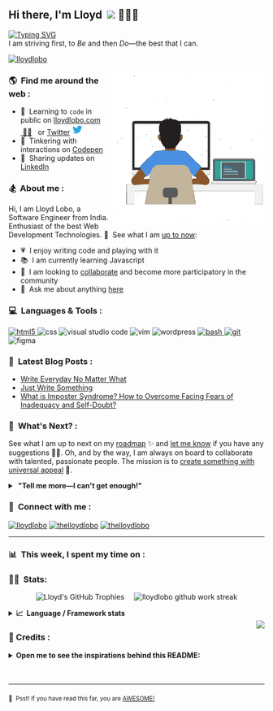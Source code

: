 ## Hi there, I'm Lloyd &nbsp;<a href="https://www.lloydlobo.hashnode.dev.com/" target="\_blank" rel="noopener noreferrer"><img src="https://media.giphy.com/media/hvRJCLFzcasrR4ia7z/giphy.gif" width="25px"></a>&nbsp;👨🏽‍💻

<!-- ![Typing
SVG](https://readme-typing-svg.herokuapp.com?font=Helvetica&color=%2358A6FF&size=16&duration=5000&lines=I+am+a+passionate+Front-End+Developer;I+am+a+passionate+Writer;I+am+a+passionate+Life-Long+Learner;I+am+a+passionate+Psychology+Nerd;I+am+a+passionate+Design+Aficionado;I+am+a+passionate+Generalist;I+am+a+passionate+Musician;I+am+a+passionate+Dog+Lover;I+am+a+passionate+Failure;I+am+a+passionate+Tree+Hugger+🤣)&nbsp;</br>
I am striving to be and to do the best that I possibly can. -->

[![Typing
SVG](https://readme-typing-svg.herokuapp.com?font=Helvetica&color=%2358A6FF&size=16&duration=4000&lines=I+am+a++Front-end+Developer;I+am+a+Writer;I+am+a+Life-Long+Learner;I+am+a+Psychology+Nerd;I+am+a+Design+Aficionado;I+am+a+Musician;I+am+a+Generalist;I+am+a+Failure;I+am+a+Tree+Hugger+🤣;I+am+a+Misfit;I+am+a+Doggie+and+Kittie+Lover;I+am+a+Nobody;What+am+I?+🤔)](https://lloydlobo.hashnode.dev/about)&nbsp;</br>
I am striving first, to *Be* and then *Do*—the best that I can.

<p align="left"> <a target="_blank" rel="noopener noreferrer" href="https://lloydlobo.hashnode.dev/about"><img
            src="https://komarev.com/ghpvc/?username=lloydlobo&label=Profile%20views&color=2ea043&style=flat"
            alt="lloydlobo" /> </a></p>

<a target="_blank" rel="noopener noreferrer" href="https://lloydlobo.hashnode.dev/about"><img align="right" height="300"
        width="300" alt="GIF" src="https://github.com/lloydlobo/lloydlobo/blob/main/assets/lloydlobo-banner.gif" /></a>

### 🌎 &nbsp;Find me around the web :

- 📖 &nbsp;Learning to `code` in public on <a target="_blank" rel="noopener noreferrer"
    href="https://lloydlobo.hashnode.dev">lloydlobo.com</a> <a target="_blank" rel="noopener noreferrer"
    href="https://lloydlobo.hashnode.dev">&nbsp;✍🏾</a> <span>&nbsp;</span> or <a target="_blank"
    rel="noopener noreferrer" href="https://twitter.com/thelloydlobo">Twitter</a> <a target="_blank"
    rel="noopener noreferrer" href="https://twitter.com/thelloydlobo"><img alt="Lloyd Lobo | Twitter" width="21px"
        src="https://raw.githubusercontent.com/lloydlobo/lloydlobo/main/assets/twitter.svg"
        style="padding-right: 5px;" /></a>
- 🏓 &nbsp;Tinkering with interactions on <a target="_blank" rel="noopener noreferrer"
    href="https://codepen.io/lloydlobo">Codepen</a>
- 💼 &nbsp;Sharing updates on <a target="_blank" rel="noopener noreferrer"
    href="https://www.linkedin.com/in/thelloydlobo/">LinkedIn</a>

<!-- </br> -->

### 🏂 &nbsp;About me :

Hi, I am Lloyd Lobo, a Software Engineer from India. Enthusiast of the best Web Development Technologies. 👀 &nbsp;See
what I am <a target="_blank" rel="noopener noreferrer" href="https://www.polywork.com/lloydlobo">up to now</a>:

- 💗 &nbsp;I enjoy writing code and playing with it
- 📚 &nbsp;I am currently learning Javascript
- 👯 &nbsp;I am looking to <a target="_blank" rel="noopener noreferrer"
    href="https://lloydlobo.hashnode.dev/collaborate">collaborate</a> and become more participatory in the community
- 💬 &nbsp;Ask me about anything <a target="_blank" rel="noopener noreferrer"
    href="https://github.com/lloydlobo/lloydlobo/discussions">here</a>

<!-- Future
#### Languages and Frameworks:
<code><img height="20" src="https://raw.githubusercontent.com/github/explore/80688e429a7d4ef2fca1e82350fe8e3517d3494d/topics/javascript/javascript.png"></code>
<code><img height="20" src="https://raw.githubusercontent.com/github/explore/80688e429a7d4ef2fca1e82350fe8e3517d3494d/topics/typescript/typescript.png"></code>
<code><img height="20" src="https://raw.githubusercontent.com/github/explore/80688e429a7d4ef2fca1e82350fe8e3517d3494d/topics/dotnet/dotnet.png"></code>
<code><img height="20" src="https://raw.githubusercontent.com/github/explore/80688e429a7d4ef2fca1e82350fe8e3517d3494d/topics/csharp/csharp.png"></code>
<code><img height="20" src="https://raw.githubusercontent.com/github/explore/80688e429a7d4ef2fca1e82350fe8e3517d3494d/topics/angular/angular.png"></code>
<code><img height="20" src="https://raw.githubusercontent.com/github/explore/80688e429a7d4ef2fca1e82350fe8e3517d3494d/topics/nodejs/nodejs.png"></code>
-->
<!-- </br> -->

### 💻 &nbsp;Languages & Tools :

<p align="left">
    <!-- HTML -->
    <a href="https://html5.org/" target="_blank" rel="noreferrer"> <img
            src="https://www.vectorlogo.zone/logos/w3_html5/w3_html5-icon.svg" alt="html5" width="40" height="40" />
    </a>
    <!-- CSS -->
    <img src="https://www.vectorlogo.zone/logos/w3_css/w3_css-official.svg" alt="css" width="40" height="40" />
    <!-- JAVASCRIPT -->
    <!-- <img src="https://www.vectorlogo.zone/logos/javascript/javascript-icon.svg" alt="javascript" width="40" height="40" /> -->
    <!-- PHP -->
    <!-- <img src="https://www.vectorlogo.zone/logos/php/php-icon.svg" alt="php" width="40" height="40" /> -->
    <!-- REACT -->
    <!-- 	<img src="https://www.vectorlogo.zone/logos/reactjs/reactjs-icon.svg" alt="react" width="40" height="40" /> -->
    <!-- NODE.JS -->
    <!-- 	<img src="https://www.vectorlogo.zone/logos/nodejs/nodejs-icon.svg" alt="node.js" width="40" height="40" /> -->
    <!-- TYPESCRIPT -->
    <!-- 	<img src="https://www.vectorlogo.zone/logos/typescriptlang/typescriptlang-icon.svg" alt="typescript" width="40" height="40" /> -->
    <!-- RUBY ON RAILS -->
    <!-- <img src="https://www.vectorlogo.zone/logos/ruby-lang/ruby-lang-icon.svg" alt="ruby on rails" width="40" height="40" /> -->
    <!-- CLOJURE -->
    <!-- 	<img src="https://www.vectorlogo.zone/logos/clojure/clojure-icon.svg" alt="clojure" width="40" height="40" /> -->
    <!-- NETLIFY -->
    <!-- 	<img src="https://www.vectorlogo.zone/logos/netlify/netlify-icon.svg" alt="netlify" width="40" height="40" /> -->
    <!-- GATSBY -->
    <!-- 	<img src="https://www.vectorlogo.zone/logos/gatsbyjs/gatsbyjs-icon.svg" alt="gatsby" width="40" height="40" /> -->
    <!-- VISUAL STUDIO CODE -->
    <img src="https://www.vectorlogo.zone/logos/visualstudio_code/visualstudio_code-icon.svg" alt="visual studio code"
        width="40" height="40" />
    <!-- VIM -->
    <img src="https://www.vectorlogo.zone/logos/vim/vim-icon.svg" alt="vim" width="40" height="40" />
    <!-- WORDPRESS -->
    <img src="https://www.vectorlogo.zone/logos/wordpress/wordpress-icon.svg" alt="wordpress" width="40" height="40" />
    <!-- BASH -->
    <a href="https://www.gnu.org/software/bash/" target="_blank" rel="noreferrer"> <img
            src="https://www.vectorlogo.zone/logos/gnu_bash/gnu_bash-icon.svg" alt="bash" width="40" height="40" /> </a>
    <!-- LINUX -->
    <!-- 	<a href="https://www.linux.org/" target="_blank" rel="noreferrer"> <img src="https://raw.githubusercontent.com/devicons/devicon/master/icons/linux/linux-original.svg" alt="linux" width="40" height="40"/> </a>  -->
    <!-- GIT-SCM -->
    <a href="https://git-scm.com/" target="_blank" rel="noreferrer"> <img
            src="https://www.vectorlogo.zone/logos/git-scm/git-scm-icon.svg" alt="git" width="40" height="40" /> </a>
    <!-- FIGMA -->
    <img src="https://www.vectorlogo.zone/logos/figma/figma-icon.svg" alt="figma" width="40" height="40" />
    <!-- C -->
    <!-- <a href="https://www.cprogramming.com/" target="_blank" rel="noreferrer"> <img src="https://raw.githubusercontent.com/devicons/devicon/master/icons/c/c-original.svg" alt="c" width="40" height="40"/> </a>  -->
    <!-- CIRCLECI -->
    <!-- <a href="https://circleci.com" target="_blank" rel="noreferrer"> <img src="https://www.vectorlogo.zone/logos/circleci/circleci-icon.svg" alt="circleci" width="40" height="40"/> </a>  -->
    <!-- DOCKER -->
    <!-- <a href="https://www.docker.com/" target="_blank" rel="noreferrer"> <img src="https://raw.githubusercontent.com/devicons/devicon/master/icons/docker/docker-original-wordmark.svg" alt="docker" width="40" height="40"/> </a>  -->
    <!-- JAVA -->
    <!-- <a href="https://www.java.com" target="_blank" rel="noreferrer"> <img src="https://raw.githubusercontent.com/devicons/devicon/master/icons/java/java-original.svg" alt="java" width="40" height="40"/> </a>  -->
    <!-- JENKINS -->
    <!-- <a href="https://www.jenkins.io" target="_blank" rel="noreferrer"> <img src="https://www.vectorlogo.zone/logos/jenkins/jenkins-icon.svg" alt="jenkins" width="40" height="40"/> </a>  -->
    <!-- KUBERNETES -->
    <!-- <a href="https://kubernetes.io" target="_blank" rel="noreferrer"> <img src="https://www.vectorlogo.zone/logos/kubernetes/kubernetes-icon.svg" alt="kubernetes" width="40" height="40"/> </a>  -->
    <!-- NGINX -->
    <!-- <a href="https://www.nginx.com" target="_blank" rel="noreferrer"> <img src="https://raw.githubusercontent.com/devicons/devicon/master/icons/nginx/nginx-original.svg" alt="nginx" width="40" height="40"/> </a>  -->
</p>

<!-- </br> -->

### 📕 &nbsp;Latest Blog Posts :

<!-- Activity -->
<!-- BLOG-POST-LIST:START -->

- [Write Everyday No Matter What](https://lloydlobo.hashnode.dev/write-everyday-no-matter-what)
- [Just Write Something](https://lloydlobo.hashnode.dev/just-write-something)
- [What is Imposter Syndrome? How to Overcome Facing Fears of Inadequacy and
Self-Doubt?](https://medium.com/@thelloydlobo/what-is-imposter-syndrome-how-to-overcome-facing-fears-of-inadequacy-and-self-doubt-700be81a346f?source=rss-dec0b201d40d------2)
<!-- BLOG-POST-LIST:END -->

### 🔭 &nbsp;What's Next? :

See what I am up to next on my <a target="_blank" rel="noopener noreferrer"
    href="https://lloydlobo.hashnode.dev/now">roadmap</a> ✨ and <a target="_blank" rel="noopener noreferrer"
    href="https://github.com/lloydlobo/lloydlobo/discussions">let me know</a> if you have any suggestions 🙇‍♂️. Oh, and
by the way, I am always on board to collaborate with talented, passionate people. The mission is to <a target="_blank"
    rel="noopener noreferrer" href="https://lloydlobo.hashnode.dev/collaborate">create something with universal
appeal</a> 🙌.

<!-- [![Typing SVG](https://readme-typing-svg.herokuapp.com?font=Helvetica&color=%2358A6FF&size=16&duration=2000&lines=Universal+Appeal;Cater+to+the+Human+Nature;Enjoyable;Serviceable;Attract+rather+than+promote;Reliable;Non-judgmental;Follows+principles+of+Universal+Truth;Supporting+Everyone's+Success)](https://git.io/typing-svg) -->

<details>
    <summary>&nbsp;<b>"Tell me more—I can't get enough!"</b></summary>
    <br>
    <ul>
			<li>People want something needful and reliable 🔨.</li>
				<li>Open-source technologies help developers build products without any personal profit 🙅 in mind.
					<ul>
						<li>Although there may be some arguments about this.</li> 
						<li>Check out this <a href="https://opensource.google/docs/why/">article by Google</a> 🤓 about "Why
							Open Source".</li>
					</ul>
				</li>
        <li>The nine qualities for open source contribution 👩‍💻 we need to see are:
            <ul>
                <li>Universal Appeal</li>
                <li>Cater to the Human Nature</li>
                <li>Enjoyable</li>
                <li>Serviceable</li>
                <li>Attract rather than promote</li>
                <li>Reliable</li>
                <li>Non-judgmental</li>
                <li>Follows principles of Universal Truth</li>
                <li>Supporting Everyone's Success</li>
            </ul>
        </li>
    </ul>
</details>

### 🔗 &nbsp;Connect with me :

<p align="left">
    <!-- <a href="https://dev.to/lloydlobo" target="blank"><img align="center" src="https://cdn.jsdelivr.net/npm/simple-icons@3.0.1/icons/dev-dot-to.svg" alt="lloydlobo" height="30" width="40" /></a> -->
    <a href="https://lloydlobo.hashnode.dev" target="blank"><img align="center"
            src="https://cdn.hashnode.com/res/hashnode/image/upload/v1592752137870/scHk9tTaA.png?auto=compress"
            alt="lloydlobo" height="30" width="30" /></a>
    <a href="https://twitter.com/thelloydlobo" target="blank"><img align="center"
            src="https://raw.githubusercontent.com/rahuldkjain/github-profile-readme-generator/master/src/images/icons/Social/twitter.svg"
            alt="thelloydlobo" height="30" width="40" /></a>
    <a href="https://linkedin.com/in/thelloydlobo" target="blank"><img align="center"
            src="https://raw.githubusercontent.com/rahuldkjain/github-profile-readme-generator/master/src/images/icons/Social/linked-in-alt.svg"
            alt="thelloydlobo" height="30" width="40" /></a>
    <!-- <a href="https://stackoverflow.com/users/4214976" target="blank"><img align="center" src="https://raw.githubusercontent.com/rahuldkjain/github-profile-readme-generator/master/src/images/icons/Social/stack-overflow.svg" alt="4214976" height="30" width="40" /></a> -->
    <!-- <a href="https://instagram.com/gautamkrishnar" target="blank"><img align="center" src="https://raw.githubusercontent.com/rahuldkjain/github-profile-readme-generator/master/src/images/icons/Social/instagram.svg" alt="gautamkrishnar" height="30" width="40" /></a> -->
</p>

---

### 📊 &nbsp;This week, I spent my time on :

<!--START_SECTION:waka-->
<!--END_SECTION:waka-->

### 🏋️‍♀️ &nbsp;Stats:

<!-- Stats Version 4.0 (with 1. trophy and 2. stat) HTML TABLE -->
<p align="center">
    <img width="48%"
        src="https://github-profile-trophy.vercel.app/?username=lloydlobo&theme=gruvbox&column=3&margin-w=15"
        alt="Lloyd's GitHub Trophies" />
    &nbsp
    &nbsp
    <img width="48%" align="top" src="https://github-readme-streak-stats.herokuapp.com/?user=lloydlobo&theme=dark"
        alt="lloydlobo github work streak" />
    <!--   <img align="top" width="48%" src="https://github-readme-stats.vercel.app/api/top-langs/?username=lloydlobo&layout=compact&theme=dracula&hide_border=true" /> -->
</p>

<!--
Context	URL
Dark Theme	![GitHub Light](https://github.com/github-light.png#gh-dark-mode-only)
Light Theme	![GitHub Dark](https://github.com/github-dark.png#gh-light-mode-only) -->
<!-- Markdown -->

<details>
    <summary><b>📈&nbsp;&nbsp;Language&nbsp;/&nbsp;Framework stats</b></summary>
    <br />
    <a href='https://profile.codersrank.io/user/lloydlobo/'>
        <img
            src='http://cr-skills-chart-widget.azurewebsites.net/api/api?username=lloydlobo&padding=30&skills=angular,batchfile,c,C%23,coffeescript,css,dart,go,html,json,java,javascript,less,mysql,php,pandas,perl,python,reactjs,scss,shell,svelte,swift,typescript,vue&show-other-skills=true&branding=true&tooltip=true&width=640&height=320&bg=fcd755'>
    </a>
    <!-- Stats v2.0 Language and Repositories  -->
<!--     <p align="center">
        <a target="_blank" rel="noopener noreferrer" href="https://github.com/lloydlobo">
            <img width="30%"
                src="https://github-readme-stats.vercel.app/api/pin/?username=lloydlobo&repo=lloydlobo&theme=dracula" />
        </a>
        &nbsp
        &nbsp
        <a target="_blank" rel="noopener noreferrer" href="https://github.com/lloydlobo">
            <img width="30%"
                src="https://github-readme-stats.vercel.app/api/pin/?username=lloydlobo&repo=lloydlobo&theme=dracula" />
        </a>
        &nbsp
        &nbsp
        <img width="30%"
            src="https://github-readme-stats.vercel.app/api/top-langs/?username=lloydlobo&layout=compact&theme=dracula&locale=en&show_icons=true"
            alt="lloydlobo most used languages" />
    </p> -->

</details>

<img align="right" src="https://readme-jokes.vercel.app/api?&theme=gruvbox" />

### 👏&nbsp;Credits :

<details>
	<summary><b>Open me to see the inspirations behind this README:</b></summary>
		</br><p>Listed in order of their appearances from the top to the end:</p>
    <ul>
        <li><a href="https://github.com/DenverCoder1/readme-typing-svg">DenverCoder1/readme-typing-svg</a></li>
        <li><a href="https://komarev.com/ghpvc">antonkomarev/github-profile-views-counter</a></li>
        <li><a href="https://github.com/gautamkrishnar/blog-post-workflow">gautamkrishnar/blog-post-workflow</a></li>
        <li><a href="https://github.com/athul/waka-readme#new-to-wakatime">athul/waka-readme</a></li>
        <li><a href="https://github.com/codersrank-org/skills-chart-widget">codersrank-org/skills-chart-widget</a></li>
        <li><a href="https://github.com/anuraghazra/github-readme-stats">anuraghazra/github-readme-stats</a></li>
        <li><a href="https://github.com/ryo-ma/github-profile-trophy/">ryo-ma/github-profile-trophy</a></li>
        <li><a href="https://github.com/DenverCoder1/github-readme-streak-stats">DenverCoder1/github-readme-streak-stats</a></li>
        <li><a href="https://github.com/ABSphreak/readme-jokes">ABSphreak/readme-jokes</a></li>
    </ul>

</details>

</br>
</br>

<!-- ![Jokes Card](https://readme-jokes.vercel.app/api?&theme=darcula) -->

<!--  Footer -->
<!-- <a target="_blank" rel="noopener noreferrer" href="https://lloydlobo.netlify.com">
    <img align="left" alt="@lloydlobo | GitHub profile views"
        src="https://komarev.com/ghpvc/?username=lloydlobo&label=Profile%20views&color=2ea043&style=flat" />
</a> -->
<!-- <p align="left">
	<a target="_blank" rel="noopener noreferrer" href="https://twitter.com/thelloydlobo">
			<img align="right" alt="Lloyd Lobo | Twitter" width="21px"
					src="https://raw.githubusercontent.com/lloydlobo/lloydlobo/main/assets/twitter.svg" />
	</a>
	<a target="_blank" rel="noopener noreferrer" href="https://codesandbox.io/u/lloydlobo">
			<img align="right" alt="Lloyd Lobo | CodeSandbox" width="20px"
					src="https://raw.githubusercontent.com/lloydlobo/lloydlobo/main/assets/codesandbox.svg" />
	</a>
</p> -->

---

<!-- Surprise!  -->

<sub>🤫 <span>&nbsp;</span>Psst! If you have read this far, you are <a target="_blank" rel="noopener noreferrer"
        href="https://youtu.be/b-E2tcRlgsU?t=183">AWESOME!</a></sub>

<!--
Made with 🖤
🙇‍♂️🎤⬇️
-->

<!--  -->
<!-- Junkyard -->
<!--  -->

<!-- Stats Version 1.0 (with 1. stat and 2. stat) -->

<!-- | <a target="_blank" rel="noopener noreferrer" href="https://github.com/lloydlobo/lloydlobo"><img align="center" src="https://github-readme-stats.vercel.app/api?username=lloydlobo&show_icons=true&theme=dracula&hide_border=true&include_all_commits=true" alt="Lloyd's GitHub stats" /></a> | <a target="_blank" rel="noopener noreferrer" href="https://github.com/lloydlobo/lloydlobo"><img align="center" src="https://github-readme-stats.vercel.app/api/top-langs/?username=lloydlobo&layout=compact&theme=dracula&hide_border=true" /></a> |
| ---- | -------------------------------------------------------------------------------------------------------------------------------------------------------------------------------------------------------------------------------------------------------------------------------------------- | -------------------------------------------------------------------------------------------------------------------------------------------------------------------------------------------------------------------------------------------------- | -->

<!-- </br> -->

<!-- ### 🍿 Top Repositories: -->

<!-- <a target="_blank" rel="noopener noreferrer" href="https://github.com/lloydlobo">
  <img align="center" src="https://github-readme-stats.vercel.app/api/pin/?username=lloydlobo&repo=lloydlobo&theme=dracula" />
</a>
<a target="_blank" rel="noopener noreferrer" href="https://github.com/lloydlobo/lloydlobo.github.io">
  <img align="center" src="https://github-readme-stats.vercel.app/api/pin/?username=lloydlobo&repo=lloydlobo.github.io&theme=dracula" />
</a> -->

<!-- #### Recent Activity -->

<!--START_SECTION:activity-->

<!--END_SECTION:activity-->

<!-- Stats Version 4.0 (with 1. trophy and 2. stat) HTML TABLE -->
<!-- <p align="center">
  <img width="48%" src="https://github-profile-trophy.vercel.app/?username=lloydlobo&theme=gruvbox&column=3&margin-w=15" alt="Lloyd's GitHub Trophies" />
	&nbsp
  <img align="top" width="48%" src="https://github-readme-stats.vercel.app/api/top-langs/?username=lloydlobo&layout=compact&theme=dracula&hide_border=true" /></span>
</p> -->

<!-- Stats v1.0 Language and Repositories  -->
<!-- |<img align="center" src="https://github-readme-stats.vercel.app/api/top-langs/?username=lloydlobo&layout=compact&theme=dracula&hide_border=true&locale=en&show_icons=true" alt="lloydlobo most used languages" />|<a target="_blank" rel="noopener noreferrer" href="https://github.com/lloydlobo"><img align="center" src="https://github-readme-stats.vercel.app/api/pin/?username=lloydlobo&repo=lloydlobo&theme=dracula" /></a>|<a target="_blank" rel="noopener noreferrer" href="https://github.com/lloydlobo"><img align="center" src="https://github-readme-stats.vercel.app/api/pin/?username=lloydlobo&repo=lloydlobo&theme=dracula" /></a>|
|:--|:--:|--:| -->
